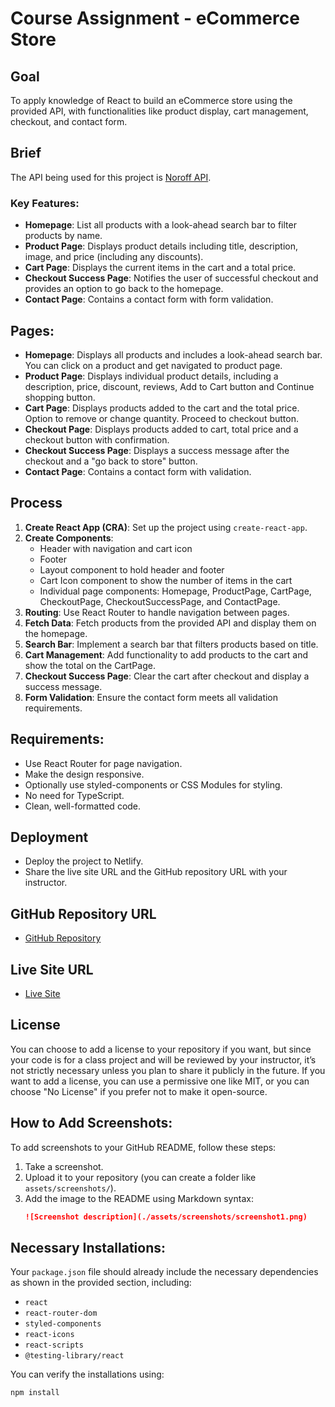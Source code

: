 # Course Assignment - eCommerce Store

## Goal
To apply knowledge of React to build an eCommerce store using the provided API, with functionalities like product display, cart management, checkout, and contact form.

## Brief
The API being used for this project is [Noroff API](https://v2.api.noroff.dev/online-shop).

### Key Features:
- **Homepage**: List all products with a look-ahead search bar to filter products by name. 
- **Product Page**: Displays product details including title, description, image, and price (including any discounts).
- **Cart Page**: Displays the current items in the cart and a total price.
- **Checkout Success Page**: Notifies the user of successful checkout and provides an option to go back to the homepage.
- **Contact Page**: Contains a contact form with form validation.

## Pages:
- **Homepage**: Displays all products and includes a look-ahead search bar. You can click on a product and get navigated to product page.
- **Product Page**: Displays individual product details, including a description, price, discount, reviews, Add to Cart button and Continue shopping button.
- **Cart Page**: Displays products added to the cart and the total price. Option to remove or change quantity. Proceed to checkout button.
- **Checkout Page**: Displays products added to cart, total price and a checkout button with confirmation.
- **Checkout Success Page**: Displays a success message after the checkout and a "go back to store" button.
- **Contact Page**: Contains a contact form with validation.

## Process
1. **Create React App (CRA)**: Set up the project using `create-react-app`.
2. **Create Components**:
    - Header with navigation and cart icon
    - Footer
    - Layout component to hold header and footer
    - Cart Icon component to show the number of items in the cart
    - Individual page components: Homepage, ProductPage, CartPage, CheckoutPage, CheckoutSuccessPage, and ContactPage.
3. **Routing**: Use React Router to handle navigation between pages.
4. **Fetch Data**: Fetch products from the provided API and display them on the homepage.
5. **Search Bar**: Implement a search bar that filters products based on title.
6. **Cart Management**: Add functionality to add products to the cart and show the total on the CartPage.
7. **Checkout Success Page**: Clear the cart after checkout and display a success message.
8. **Form Validation**: Ensure the contact form meets all validation requirements.

## Requirements:
- Use React Router for page navigation.
- Make the design responsive.
- Optionally use styled-components or CSS Modules for styling.
- No need for TypeScript.
- Clean, well-formatted code.

## Deployment
- Deploy the project to Netlify.
- Share the live site URL and the GitHub repository URL with your instructor.

## GitHub Repository URL
- [GitHub Repository](https://github.com/Asora7/course-assignment-ecom)

## Live Site URL
- [Live Site](https://urbannestecom.netlify.app)

## License
You can choose to add a license to your repository if you want, but since your code is for a class project and will be reviewed by your instructor, it’s not strictly necessary unless you plan to share it publicly in the future. If you want to add a license, you can use a permissive one like MIT, or you can choose "No License" if you prefer not to make it open-source.

## How to Add Screenshots:
To add screenshots to your GitHub README, follow these steps:
1. Take a screenshot.
2. Upload it to your repository (you can create a folder like `assets/screenshots/`).
3. Add the image to the README using Markdown syntax:
    ```markdown
    ![Screenshot description](./assets/screenshots/screenshot1.png)
    ```

## Necessary Installations:
Your `package.json` file should already include the necessary dependencies as shown in the provided section, including:
- `react`
- `react-router-dom`
- `styled-components`
- `react-icons`
- `react-scripts`
- `@testing-library/react`

You can verify the installations using:
```bash
npm install
